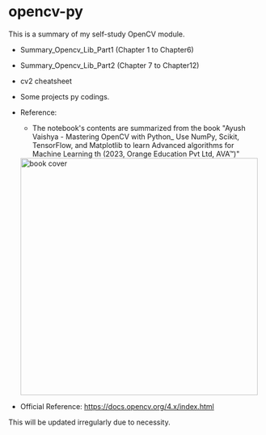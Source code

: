 # opencv-py
This is a summary of my self-study OpenCV module. 

- Summary_Opencv_Lib_Part1 (Chapter 1 to Chapter6)

- Summary_Opencv_Lib_Part2 (Chapter 7 to Chapter12)

- cv2 cheatsheet

- Some projects py codings.

- Reference:

  - The notebook's contents are summarized from the book "Ayush Vaishya - Mastering OpenCV with Python_ Use NumPy, Scikit, TensorFlow, and Matplotlib to learn Advanced algorithms for Machine Learning th (2023, Orange Education Pvt Ltd, AVA™)"

  <img width="469" alt="book cover" src="https://github.com/apple9855/opencv-py/assets/59192257/931e4ded-9106-4d83-9485-a959cc0007a0">

- Official Reference: https://docs.opencv.org/4.x/index.html

This will be updated irregularly due to necessity.

